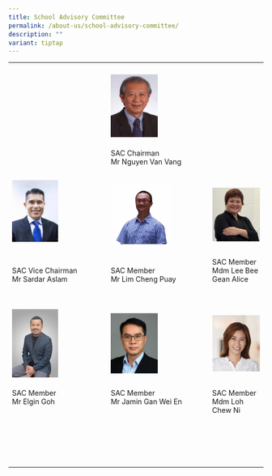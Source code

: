 ```yaml
---
title: School Advisory Committee
permalink: /about-us/school-advisory-committee/
description: ""
variant: tiptap
---
```

<table style="minWidth: 75px">
<colgroup>
<col>
<col>
<col>
</colgroup>
<tbody>
<tr>
<th rowspan="1" colspan="1">
<p></p>
</th>
<th rowspan="1" colspan="1">
<p></p>
</th>
<th rowspan="1" colspan="1">
<p></p>
</th>
</tr>
<tr>
<td rowspan="1" colspan="1">
<p></p>
</td>
<td rowspan="1" colspan="1">
<div class="isomer-image-wrapper">
<img style="width: 50%;" height="auto" width="100%" src="/images/About%20us/School%20Advisory%20Committee/Mr%20Nguyen%20Van%20Vang.jpg">
</div>
</td>
<td rowspan="1" colspan="1">
<p></p>
</td>
</tr>
<tr>
<td rowspan="1" colspan="1">
<p></p>
</td>
<td rowspan="1" colspan="1">
<p>SAC Chairman
<br>Mr Nguyen Van Vang
<br>
</p>
</td>
<td rowspan="1" colspan="1">
<p></p>
</td>
</tr>
<tr>
<td rowspan="1" colspan="1">
<div class="isomer-image-wrapper">
<img style="width: 50%;" height="auto" width="100%" src="/images/About%20us/School%20Advisory%20Committee/Sardar%20Aslam.jpg">
</div>
</td>
<td rowspan="1" colspan="1">
<p></p>
<div class="isomer-image-wrapper">
<img style="width: 65%;" height="auto" width="100%" alt="" src="/images/SAC_Member_Lim_Cheng_Puay__002_.jpg">
</div>
</td>
<td rowspan="1" colspan="1">
<p></p>
<div class="isomer-image-wrapper">
<img style="width: 100%;" height="auto" width="100%" alt="" src="/images/About us/School Advisory Committee/SAC_Member_Alice_Lee__002_.jpg">
</div>
</td>
</tr>
<tr>
<td rowspan="1" colspan="1">
<p>SAC Vice Chairman
<br>Mr Sardar Aslam
<br>
</p>
</td>
<td rowspan="1" colspan="1">
<p>SAC Member
<br>Mr Lim Cheng Puay
<br>
</p>
</td>
<td rowspan="1" colspan="1">
<p>SAC Member
<br>Mdm Lee Bee Gean Alice
<br>
<br>
</p>
</td>
</tr>
<tr>
<td rowspan="1" colspan="1">
<p></p>
<div class="isomer-image-wrapper">
<img style="width: 50%;" height="auto" width="100%" alt="" src="/images/Elgin_Goh.jpg">
</div>
</td>
<td rowspan="1" colspan="1">
<p></p>
<div class="isomer-image-wrapper">
<img style="width: 50%;" height="auto" width="100%" alt="" src="/images/About us/School Advisory Committee/mr jamin gan wei en (committee member).jpeg">
</div>
</td>
<td rowspan="1" colspan="1">
<p></p>
<div class="isomer-image-wrapper">
<img style="width: 100%;" height="auto" width="100%" alt="" src="/images/About us/School Advisory Committee/SAC_Member_Amanda_Loh__002_.jpg">
</div>
</td>
</tr>
<tr>
<td rowspan="1" colspan="1">
<p>SAC Member
<br>Mr Elgin Goh
<br>
<br>
</p>
</td>
<td rowspan="1" colspan="1">
<p>SAC Member
<br>Mr Jamin Gan Wei En
<br>
<br>
</p>
</td>
<td rowspan="1" colspan="1">
<p>SAC Member
<br>Mdm Loh Chew Ni
<br>
</p>
</td>
</tr>
<tr>
<td rowspan="1" colspan="1">
<p></p>
</td>
<td rowspan="1" colspan="1">
<p></p>
</td>
<td rowspan="1" colspan="1">
<p></p>
</td>
</tr>
<tr>
<td rowspan="1" colspan="1">
<p>
<br>
</p>
</td>
<td rowspan="1" colspan="1">
<p>
<br>
<br>
</p>
</td>
<td rowspan="1" colspan="1">
<p></p>
</td>
</tr>
</tbody>
</table>
<p></p>
<p></p>